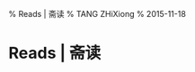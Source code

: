 % Reads | 斋读
% TANG ZHiXiong
% 2015-11-18

Reads | 斋读
============

<!-- 下面要有空行 | One Empty Line Reserved Below -->
